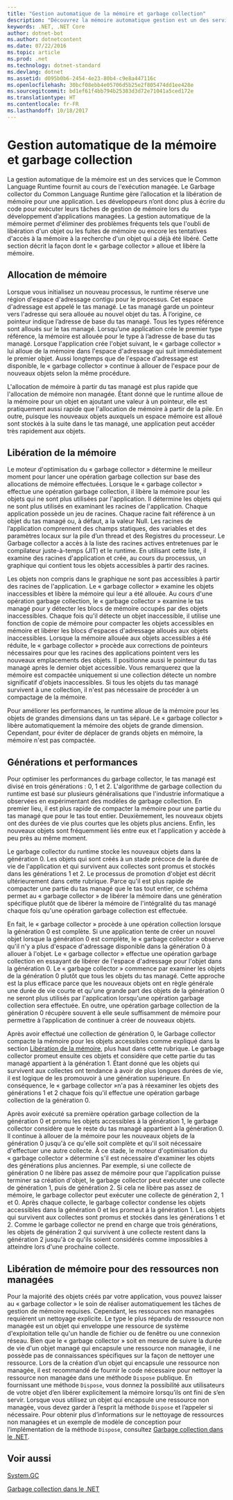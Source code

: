 ```yaml
---
title: "Gestion automatique de la mémoire et garbage collection"
description: "Découvrez la mémoire automatique gestion est un des services que le Common Language Runtime fournit au cours d’exécution managé."
keywords: .NET, .NET Core
author: dotnet-bot
ms.author: dotnetcontent
ms.date: 07/22/2016
ms.topic: article
ms.prod: .net
ms.technology: dotnet-standard
ms.devlang: dotnet
ms.assetid: d095b0b6-2454-4e23-80b4-c9e8a447116c
ms.openlocfilehash: 30bcf08ebb4e05706d5b25e2f805474dd1ee428e
ms.sourcegitcommit: bd1ef61f4bb794b25383d3d72e71041a5ced172e
ms.translationtype: HT
ms.contentlocale: fr-FR
ms.lasthandoff: 10/18/2017
---
```

# <a name="automatic-memory-management-and-garbage-collection"></a>Gestion automatique de la mémoire et garbage collection

La gestion automatique de la mémoire est un des services que le Common Language Runtime fournit au cours de l'exécution managée. Le Garbage collector du Common Language Runtime gère l’allocation et la libération de mémoire pour une application. Les développeurs n’ont donc plus à écrire du code pour exécuter leurs tâches de gestion de mémoire lors du développement d’applications managées. La gestion automatique de la mémoire permet d'éliminer des problèmes fréquents tels que l'oubli de libération d'un objet ou les fuites de mémoire ou encore les tentatives d'accès à la mémoire à la recherche d'un objet qui a déjà été libéré. Cette section décrit la façon dont le « garbage collector » alloue et libère la mémoire.

## <a name="allocating-memory"></a>Allocation de mémoire

Lorsque vous initialisez un nouveau processus, le runtime réserve une région d'espace d'adressage contigu pour le processus. Cet espace d'adressage est appelé le tas managé. Le tas managé garde un pointeur vers l'adresse qui sera allouée au nouvel objet du tas. À l’origine, ce pointeur indique l’adresse de base du tas managé. Tous les types référence sont alloués sur le tas managé. Lorsqu’une application crée le premier type référence, la mémoire est allouée pour le type à l’adresse de base du tas managé. Lorsque l'application crée l'objet suivant, le « garbage collector » lui alloue de la mémoire dans l'espace d'adressage qui suit immédiatement le premier objet. Aussi longtemps que de l'espace d'adressage est disponible, le « garbage collector » continue à allouer de l'espace pour de nouveaux objets selon la même procédure.

L'allocation de mémoire à partir du tas managé est plus rapide que l'allocation de mémoire non managée. Étant donné que le runtime alloue de la mémoire pour un objet en ajoutant une valeur à un pointeur, elle est pratiquement aussi rapide que l'allocation de mémoire à partir de la pile. En outre, puisque les nouveaux objets auxquels un espace mémoire est alloué sont stockés à la suite dans le tas managé, une application peut accéder très rapidement aux objets.

## <a name="releasing-memory"></a>Libération de la mémoire

Le moteur d'optimisation du « garbage collector » détermine le meilleur moment pour lancer une opération garbage collection sur base des allocations de mémoire effectuées. Lorsque le « garbage collector » effectue une opération garbage collection, il libère la mémoire pour les objets qui ne sont plus utilisées par l'application. Il détermine les objets qui ne sont plus utilisés en examinant les racines de l'application. Chaque application possède un jeu de racines. Chaque racine fait référence à un objet du tas managé ou, à défaut, a la valeur Null. Les racines de l’application comprennent des champs statiques, des variables et des paramètres locaux sur la pile d’un thread et des Registres du processeur. Le Garbage collector a accès à la liste des racines actives entretenues par le compilateur juste-à-temps (JIT) et le runtime. En utilisant cette liste, il examine des racines d'application et crée, au cours du processus, un graphique qui contient tous les objets accessibles à partir des racines.

Les objets non compris dans le graphique ne sont pas accessibles à partir des racines de l'application. Le « garbage collector » examine les objets inaccessibles et libère la mémoire qui leur a été allouée. Au cours d'une opération garbage collection, le « garbage collector » examine le tas managé pour y détecter les blocs de mémoire occupés par des objets inaccessibles. Chaque fois qu'il détecte un objet inaccessible, il utilise une fonction de copie de mémoire pour compacter les objets accessibles en mémoire et libérer les blocs d'espaces d'adressage alloués aux objets inaccessibles. Lorsque la mémoire allouée aux objets accessibles a été réduite, le « garbage collector » procède aux corrections de pointeurs nécessaires pour que les racines des applications pointent vers les nouveaux emplacements des objets. Il positionne aussi le pointeur du tas managé après le dernier objet accessible. Vous remarquerez que la mémoire est compactée uniquement si une collection détecte un nombre significatif d'objets inaccessibles. Si tous les objets du tas managé survivent à une collection, il n'est pas nécessaire de procéder à un compactage de la mémoire.

Pour améliorer les performances, le runtime alloue de la mémoire pour les objets de grandes dimensions dans un tas séparé. Le « garbage collector » libère automatiquement la mémoire des objets de grande dimension. Cependant, pour éviter de déplacer de grands objets en mémoire, la mémoire n'est pas compactée.

## <a name="generations-and-performance"></a>Générations et performances

Pour optimiser les performances du garbage collector, le tas managé est divisé en trois générations : 0, 1 et 2. L'algorithme de garbage collection du runtime est basé sur plusieurs généralisations que l'industrie informatique a observées en expérimentant des modèles de garbage collection. En premier lieu, il est plus rapide de compacter la mémoire pour une partie du tas managé que pour le tas tout entier. Deuxièmement, les nouveaux objets ont des durées de vie plus courtes que les objets plus anciens. Enfin, les nouveaux objets sont fréquemment liés entre eux et l'application y accède à peu près au même moment.

Le garbage collector du runtime stocke les nouveaux objets dans la génération 0. Les objets qui sont créés à un stade précoce de la durée de vie de l'application et qui survivent aux collectes sont promus et stockés dans les générations 1 et 2. Le processus de promotion d'objet est décrit ultérieurement dans cette rubrique. Parce qu'il est plus rapide de compacter une partie du tas managé que le tas tout entier, ce schéma permet au « garbage collector » de libérer la mémoire dans une génération spécifique plutôt que de libérer la mémoire de l'intégralité du tas managé chaque fois qu'une opération garbage collection est effectuée.

En fait, le « garbage collector » procède à une opération collection lorsque la génération 0 est complète. Si une application tente de créer un nouvel objet lorsque la génération 0 est complète, le « garbage collector » observe qu'il n'y a plus d'espace d'adressage disponible dans la génération 0 à allouer à l'objet. Le « garbage collector » effectue une opération garbage collection en essayant de libérer de l'espace d'adressage pour l'objet dans la génération 0. Le « garbage collector » commence par examiner les objets de la génération 0 plutôt que tous les objets du tas managé. Cette approche est la plus efficace parce que les nouveaux objets ont en règle générale une durée de vie courte et qu'une grande part des objets de la génération 0 ne seront plus utilisés par l'application lorsqu'une opération garbage collection sera effectuée. En outre, une opération garbage collection de la génération 0 récupère souvent à elle seule suffisamment de mémoire pour permettre à l’application de continuer à créer de nouveaux objets.

Après avoir effectué une collection de génération 0, le Garbage collector compacte la mémoire pour les objets accessibles comme expliqué dans la section [Libération de la mémoire](#releasing-memory), plus haut dans cette rubrique. Le garbage collector promeut ensuite ces objets et considère que cette partie du tas managé appartient à la génération 1. Étant donné que les objets qui survivent aux collectes ont tendance à avoir de plus longues durées de vie, il est logique de les promouvoir à une génération supérieure. En conséquence, le « garbage collector »n'a pas à réexaminer les objets des générations 1 et 2 chaque fois qu'il effectue une opération garbage collection de la génération 0.

Après avoir exécuté sa première opération garbage collection de la génération 0 et promu les objets accessibles à la génération 1, le garbage collector considère que le reste du tas managé appartient à la génération 0. Il continue à allouer de la mémoire pour les nouveaux objets de la génération 0 jusqu'à ce qu'elle soit complète et qu'il soit nécessaire d'effectuer une autre collecte. À ce stade, le moteur d'optimisation du « garbage collector » détermine s'il est nécessaire d'examiner les objets des générations plus anciennes. Par exemple, si une collecte de génération 0 ne libère pas assez de mémoire pour que l'application puisse terminer sa création d'objet, le garbage collector peut exécuter une collecte de génération 1, puis de génération 2. Si cela ne libère pas assez de mémoire, le garbage collector peut exécuter une collecte de génération 2, 1 et 0. Après chaque collecte, le garbage collector condense les objets accessibles dans la génération 0 et les promeut à la génération 1. Les objets qui survivent aux collectes sont promus et stockés dans les générations 1 et 2. Comme le garbage collector ne prend en charge que trois générations, les objets de génération 2 qui survivent à une collecte restent dans la génération 2 jusqu'à ce qu'ils soient considérés comme impossibles à atteindre lors d'une prochaine collecte.

## <a name="releasing-memory-for-unmanaged-resources"></a>Libération de mémoire pour des ressources non managées

Pour la majorité des objets créés par votre application, vous pouvez laisser au « garbage collector » le soin de réaliser automatiquement les tâches de gestion de mémoire requises. Cependant, les ressources non managées requièrent un nettoyage explicite. Le type le plus répandu de ressource non managée est un objet qui enveloppe une ressource de système d'exploitation telle qu'un handle de fichier ou de fenêtre ou une connexion réseau. Bien que le « garbage collector » soit en mesure de suivre la durée de vie d'un objet managé qui encapsule une ressource non managée, il ne possède pas de connaissances spécifiques sur la façon de nettoyer une ressource. Lors de la création d’un objet qui encapsule une ressource non managée, il est recommandé de fournir le code nécessaire pour nettoyer la ressource non managée dans une méthode `Dispose` publique. En fournissant une méthode `Dispose`, vous donnez la possibilité aux utilisateurs de votre objet d’en libérer explicitement la mémoire lorsqu’ils ont fini de s’en servir. Lorsque vous utilisez un objet qui encapsule une ressource non managée, vous devez garder à l’esprit la méthode `Dispose` et l’appeler si nécessaire. Pour obtenir plus d’informations sur le nettoyage de ressources non managées et un exemple de modèle de conception pour l’implémentation de la méthode `Dispose`, consultez [Garbage collection dans le .NET](index.md).

## <a name="see-also"></a>Voir aussi

[System.GC](xref:System.GC)

[Garbage collection dans le .NET](index.md)

